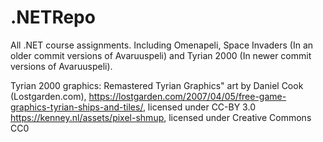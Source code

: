 # .NETRepo
 All .NET course assignments.
 Including Omenapeli, Space Invaders (In an older commit versions of Avaruuspeli) and Tyrian 2000 (In newer commit versions of Avaruuspeli).

 Tyrian 2000 graphics:
 Remastered Tyrian Graphics" art by Daniel Cook (Lostgarden.com), https://lostgarden.com/2007/04/05/free-game-graphics-tyrian-ships-and-tiles/, licensed under CC-BY 3.0
 https://kenney.nl/assets/pixel-shmup, licensed under Creative Commons CC0
